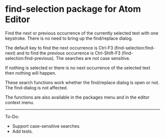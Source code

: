 # find-selection package for Atom Editor

Find the next or previous occurrence of the currently selected text with one keystroke. There is no need to bring up the find/replace dialog.

The default key to find the next occurrence is Ctrl-F3 (find-selection:find-next) and to find the previous occurrence is Ctrl-Shift-F3 (find-selection:find-previous).  The searches are not case sensitive.

If nothing is selected or there is no next occurrence of the selected text then
nothing will happen.

These search functions work whether the find/replace dialog is open or not. The find-dialog is not affected.

The functions are also available in the packages menu and in the editor context menu.


------

To-Do:
- Support case-sensitive searches.
- Add tests.
